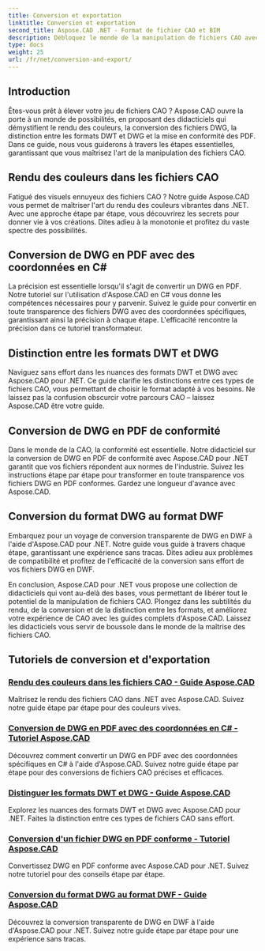 ```yaml
---
title: Conversion et exportation
linktitle: Conversion et exportation
second_title: Aspose.CAD .NET - Format de fichier CAO et BIM
description: Débloquez le monde de la manipulation de fichiers CAO avec Aspose.CAD ! Apprenez à restituer des couleurs éclatantes et à convertir des fichiers DWG. Plongez dans les formats DWT et DWG pour des résultats précis.
type: docs
weight: 25
url: /fr/net/conversion-and-export/
---
```



## Introduction

Êtes-vous prêt à élever votre jeu de fichiers CAO ? Aspose.CAD ouvre la porte à un monde de possibilités, en proposant des didacticiels qui démystifient le rendu des couleurs, la conversion des fichiers DWG, la distinction entre les formats DWT et DWG et la mise en conformité des PDF. Dans ce guide, nous vous guiderons à travers les étapes essentielles, garantissant que vous maîtrisez l'art de la manipulation des fichiers CAO.

## Rendu des couleurs dans les fichiers CAO

Fatigué des visuels ennuyeux des fichiers CAO ? Notre guide Aspose.CAD vous permet de maîtriser l'art du rendu des couleurs vibrantes dans .NET. Avec une approche étape par étape, vous découvrirez les secrets pour donner vie à vos créations. Dites adieu à la monotonie et profitez du vaste spectre des possibilités.

## Conversion de DWG en PDF avec des coordonnées en C#

La précision est essentielle lorsqu'il s'agit de convertir un DWG en PDF. Notre tutoriel sur l'utilisation d'Aspose.CAD en C# vous donne les compétences nécessaires pour y parvenir. Suivez le guide pour convertir en toute transparence des fichiers DWG avec des coordonnées spécifiques, garantissant ainsi la précision à chaque étape. L'efficacité rencontre la précision dans ce tutoriel transformateur.

## Distinction entre les formats DWT et DWG

Naviguez sans effort dans les nuances des formats DWT et DWG avec Aspose.CAD pour .NET. Ce guide clarifie les distinctions entre ces types de fichiers CAO, vous permettant de choisir le format adapté à vos besoins. Ne laissez pas la confusion obscurcir votre parcours CAO – laissez Aspose.CAD être votre guide.

## Conversion de DWG en PDF de conformité

Dans le monde de la CAO, la conformité est essentielle. Notre didacticiel sur la conversion de DWG en PDF de conformité avec Aspose.CAD pour .NET garantit que vos fichiers répondent aux normes de l'industrie. Suivez les instructions étape par étape pour transformer en toute transparence vos fichiers DWG en PDF conformes. Gardez une longueur d'avance avec Aspose.CAD.

## Conversion du format DWG au format DWF

Embarquez pour un voyage de conversion transparente de DWG en DWF à l'aide d'Aspose.CAD pour .NET. Notre guide vous guide à travers chaque étape, garantissant une expérience sans tracas. Dites adieu aux problèmes de compatibilité et profitez de l'efficacité de la conversion sans effort de vos fichiers DWG en DWF.

En conclusion, Aspose.CAD pour .NET vous propose une collection de didacticiels qui vont au-delà des bases, vous permettant de libérer tout le potentiel de la manipulation de fichiers CAO. Plongez dans les subtilités du rendu, de la conversion et de la distinction entre les formats, et améliorez votre expérience de CAO avec les guides complets d'Aspose.CAD. Laissez les didacticiels vous servir de boussole dans le monde de la maîtrise des fichiers CAO.
## Tutoriels de conversion et d'exportation
### [Rendu des couleurs dans les fichiers CAO - Guide Aspose.CAD](./rendering-colors-in-cad-files/)
Maîtrisez le rendu des fichiers CAO dans .NET avec Aspose.CAD. Suivez notre guide étape par étape pour des couleurs vives.
### [Conversion de DWG en PDF avec des coordonnées en C# - Tutoriel Aspose.CAD](./converting-dwg-to-pdf-with-coordinates/)
Découvrez comment convertir un DWG en PDF avec des coordonnées spécifiques en C# à l'aide d'Aspose.CAD. Suivez notre guide étape par étape pour des conversions de fichiers CAO précises et efficaces.
### [Distinguer les formats DWT et DWG - Guide Aspose.CAD](./distinguishing-between-dwt-and-dwg-formats/)
Explorez les nuances des formats DWT et DWG avec Aspose.CAD pour .NET. Faites la distinction entre ces types de fichiers CAO sans effort.
### [Conversion d'un fichier DWG en PDF conforme - Tutoriel Aspose.CAD](./converting-dwg-to-compliance-pdf/)
Convertissez DWG en PDF conforme avec Aspose.CAD pour .NET. Suivez notre tutoriel pour des conseils étape par étape.
### [Conversion du format DWG au format DWF - Guide Aspose.CAD](./converting-dwg-to-dwf/)
Découvrez la conversion transparente de DWG en DWF à l'aide d'Aspose.CAD pour .NET. Suivez notre guide étape par étape pour une expérience sans tracas.